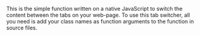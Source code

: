 This is the simple function written on a native JavaScript to switch the content between the tabs on your web-page.
To use this tab switcher, all you need is add your class names as function arguments to the function in source files.
